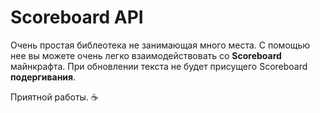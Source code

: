 # Scoreboard API

Очень простая библеотека не занимающая много места. С помощью нее вы можете очень легко взаимодействовать со **Scoreboard** майнкрафта. 
При обновлении текста не будет присущего Scoreboard **подергивания**.

Приятной работы. :coffee:
